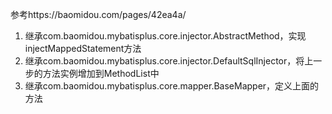 
参考https://baomidou.com/pages/42ea4a/
1. 继承com.baomidou.mybatisplus.core.injector.AbstractMethod，实现injectMappedStatement方法
2. 继承com.baomidou.mybatisplus.core.injector.DefaultSqlInjector，将上一步的方法实例增加到MethodList中
3. 继承com.baomidou.mybatisplus.core.mapper.BaseMapper，定义上面的方法